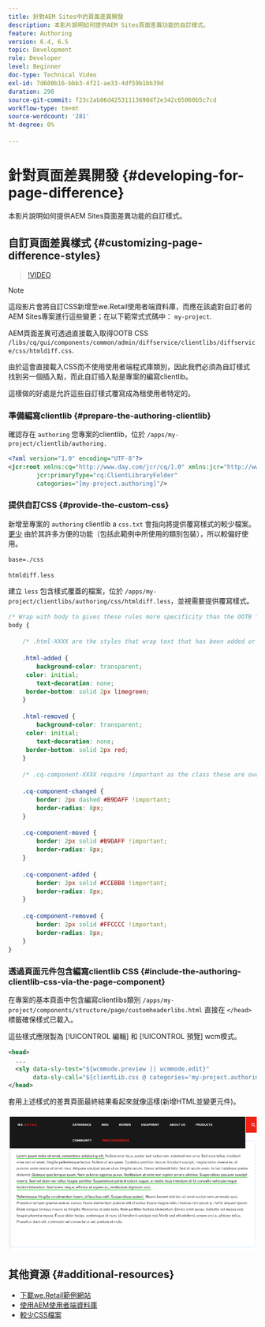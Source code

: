 ```yaml
---
title: 針對AEM Sites中的頁面差異開發
description: 本影片說明如何提供AEM Sites頁面差異功能的自訂樣式。
feature: Authoring
version: 6.4, 6.5
topic: Development
role: Developer
level: Beginner
doc-type: Technical Video
exl-id: 7d600b16-bbb3-4f21-ae33-4df59b1bb39d
duration: 290
source-git-commit: f23c2ab86d42531113690df2e342c65060b5c7cd
workflow-type: tm+mt
source-wordcount: '281'
ht-degree: 0%

---
```


# 針對頁面差異開發 {#developing-for-page-difference}

本影片說明如何提供AEM Sites頁面差異功能的自訂樣式。

## 自訂頁面差異樣式 {#customizing-page-difference-styles}

>[!VIDEO](https://video.tv.adobe.com/v/18871?quality=12&learn=on)

>[!NOTE]
>
>這段影片會將自訂CSS新增至we.Retail使用者端資料庫，而應在該處對自訂者的AEM Sites專案進行這些變更；在以下範常式式碼中： `my-project`.

AEM頁面差異可透過直接載入取得OOTB CSS `/libs/cq/gui/components/common/admin/diffservice/clientlibs/diffservice/css/htmldiff.css`.

由於這會直接載入CSS而不使用使用者端程式庫類別，因此我們必須為自訂樣式找到另一個插入點，而此自訂插入點是專案的編寫clientlib。

這樣做的好處是允許這些自訂樣式覆寫成為租使用者特定的。

### 準備編寫clientlib {#prepare-the-authoring-clientlib}

確認存在 `authoring` 您專案的clientlib，位於 `/apps/my-project/clientlib/authoring.`

```xml
<?xml version="1.0" encoding="UTF-8"?>
<jcr:root xmlns:cq="http://www.day.com/jcr/cq/1.0" xmlns:jcr="http://www.jcp.org/jcr/1.0"
        jcr:primaryType="cq:ClientLibraryFolder"
        categories="[my-project.authoring]"/>
```

### 提供自訂CSS {#provide-the-custom-css}

新增至專案的 `authoring` clientlib a `css.txt` 會指向將提供覆寫樣式的較少檔案。 [更少](https://lesscss.org/) 由於其許多方便的功能（包括此範例中所使用的類別包裝），所以較偏好使用。

```shell
base=./css

htmldiff.less
```

建立 `less` 包含樣式覆蓋的檔案，位於 `/apps/my-project/clientlibs/authoring/css/htmldiff.less`，並視需要提供覆寫樣式。

```css
/* Wrap with body to gives these rules more specificity than the OOTB */
body {

    /* .html-XXXX are the styles that wrap text that has been added or removed */

    .html-added {
        background-color: transparent;
     color: initial;
        text-decoration: none;
     border-bottom: solid 2px limegreen;
    }

    .html-removed {
        background-color: transparent;
     color: initial;
        text-decoration: none;
     border-bottom: solid 2px red;
    }

    /* .cq-component-XXXX require !important as the class these are overriding uses it. */

    .cq-component-changed {
        border: 2px dashed #B9DAFF !important;
        border-radius: 8px;
    }
    
    .cq-component-moved {
        border: 2px solid #B9DAFF !important;
        border-radius: 8px;
    }

    .cq-component-added {
        border: 2px solid #CCEBB8 !important;
        border-radius: 8px;
    }

    .cq-component-removed {
        border: 2px solid #FFCCCC !important;
        border-radius: 8px;
    }
}
```

### 透過頁面元件包含編寫clientlib CSS {#include-the-authoring-clientlib-css-via-the-page-component}

在專案的基本頁面中包含編寫clientlibs類別 `/apps/my-project/components/structure/page/customheaderlibs.html` 直接在 `</head>` 標籤確保樣式已載入。

這些樣式應限製為 [!UICONTROL 編輯] 和 [!UICONTROL 預覽] wcm模式。

```xml
<head>
  ...
  <sly data-sly-test="${wcmmode.preview || wcmmode.edit}" 
       data-sly-call="${clientLib.css @ categories='my-project.authoring'}"/>
</head>
```

套用上述樣式的差異頁面最終結果看起來就像這樣(新增HTML並變更元件)。

![頁面差異](assets/page-diff.png)

## 其他資源 {#additional-resources}

* [下載we.Retail範例網站](https://github.com/Adobe-Marketing-Cloud/aem-sample-we-retail/releases)
* [使用AEM使用者端資料庫](https://helpx.adobe.com/experience-manager/6-5/sites/developing/using/clientlibs.html)
* [較少CSS檔案](https://lesscss.org/)
